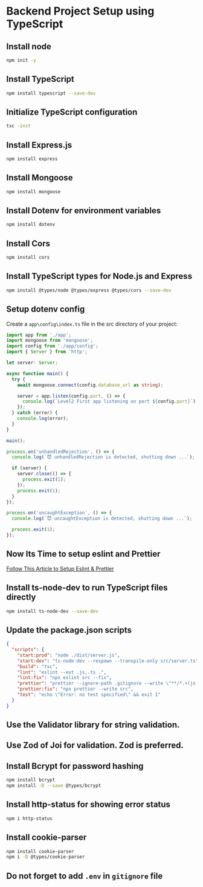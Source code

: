 # Backend Project Setup using TypeScript

## Install node

```bash
npm init -y
```

## Install TypeScript

```bash
npm install typescript --save-dev
```

## Initialize TypeScript configuration

```bash
tsc -init
```

## Install Express.js

```bash
npm install express
```

## Install Mongoose

```bash
npm install mongoose
```

## Install Dotenv for environment variables

```bash
npm install dotenv
```

## Install Cors

```bash
npm install cors
```

## Install TypeScript types for Node.js and Express

```bash
npm install @types/node @types/express @types/cors --save-dev
```

## Setup dotenv config

Create a `app\config\index.ts` file in the src directory of your project:

```typescript
import app from './app';
import mongoose from 'mongoose';
import config from './app/config';
import { Server } from 'http';

let server: Server;

async function main() {
  try {
    await mongoose.connect(config.database_url as string);

    server = app.listen(config.port, () => {
      console.log(`Level2 First app listening on port ${config.port}`);
    });
  } catch (error) {
    console.log(error);
  }
}

main();

process.on('unhandledRejection', () => {
  console.log(`😈 unhandledRejection is detected, shutting down ...`);

  if (server) {
    server.close(() => {
      process.exit(1);
    });
    process.exit(1);
  }
});

process.on('uncaughtException', () => {
  console.log(`😈 uncaughtException is detected, shutting down ...`);

  process.exit(1);
});
```

## Now Its Time to setup eslint and Prettier

[Follow This Article to Setup Eslint & Prettier](https://blog.logrocket.com/linting-typescript-eslint-prettier)

## Install ts-node-dev to run TypeScript files directly

```bash
npm install ts-node-dev --save-dev
```

## Update the package.json scripts

```json
{
  "scripts": {
    "start:prod": "node ./dist/server.js",
    "start:dev": "ts-node-dev --respawn --transpile-only src/server.ts",
    "build": "tsc",
    "lint": "eslint --ext .js,.ts .",
    "lint:fix": "npx eslint src --fix",
    "prettier": "prettier --ignore-path .gitignore --write \"**/*.+(js|ts|json)\"",
    "prettier:fix": "npx prettier --write src",
    "test": "echo \"Error: no test specified\" && exit 1"
  }
}
```

## Use the Validator library for string validation.

## Use Zod of Joi for validation. Zod is preferred.

## Install Bcrypt for password hashing

```bash
npm install bcrypt
npm install -D --save @types/bcrypt
```

## Install http-status for showing error status

```bash
npm i http-status
```

## Install cookie-parser

```bash
npm install cookie-parser
npm i -D @types/cookie-parser
```

## Do not forget to add `.env` in `gitignore` file
